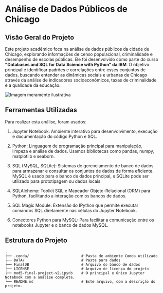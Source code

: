 # Análise de Dados Públicos de Chicago 

## Visão Geral do Projeto

Este projeto acadêmico foca na análise de dados públicos da cidade de Chicago, explorando informações de censo populacional, criminalidade e desempenho de escolas públicas. Ele foi desenvolvido como parte do curso **"Databases and SQL for Data Science with Python" da IBM**. O objetivo principal é identificar padrões e correlações entre esses conjuntos de dados, buscando entender as dinâmicas sociais e urbanas de Chicago através da análise de indicadores socioeconômicos, taxas de criminalidade e a qualidade da educação.

![Imagem meramente ilustrativa](https://encrypted-tbn1.gstatic.com/licensed-image?q=tbn:ANd9GcSB0E2zhAxGdow-1Ca2cqbFayha0cISnpalJ8LOJNcEFdl6rVT56xCZlRl_T9oWbM1FmZarokjZ0gGiwSmaOmwTisil8TLCEv8AlRoZ9E9Ihchn-mg)

## Ferramentas Utilizadas

Para realizar esta análise, foram usados:

1. Jupyter Notebook: Ambiente interativo para desenvolvimento, execução e documentação do código Python e SQL.

2. Python: Linguagem de programação principal para manipulação, limpeza e análise de dados. Usamos bibliotecas como pandas, numpy, matplotlib e seaborn.

3. SQL (MySQL, SQLite): Sistemas de gerenciamento de banco de dados para armazenar e consultar os conjuntos de dados de forma eficiente. MySQL é usado para o banco de dados principal, e SQLite pode ser utilizado para prototipagem ou dados locais.

4. SQLAlchemy: Toolkit SQL e Mapeador Objeto-Relacional (ORM) para Python, facilitando a interação com os bancos de dados.

5. SQL Magic Module: Extensão do IPython que permite executar comandos SQL diretamente nas células do Jupyter Notebook.

6. Conectores Python para MySQL: Para facilitar a comunicação entre os notebooks Jupyter e o banco de dados MySQL.

## Estrutura do Projeto

```
.
├── .conda/                        # Pasta de ambiente Conda utilizado
├── DATA/                          # Pasta para dados 
├── FinalDB                        # Arquivo do banco de dados 
├── LICENSE                        # Arquivo de licença do projeto
├── mod5-final-project-v2.ipynb    # O principal e único Jupyter Notebook com a análise completa.
└── README.md                      # Este arquivo, com a descrição do projeto.
```